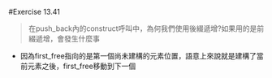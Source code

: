 #Exercise 13.41
> 在push_back內的construct呼叫中，為何我們使用後綴遞增?如果用的是前綴遞增，會發生什麼事
- 因為first_free指向的是第一個尚未建構的元素位置，語意上來說就是建構了當前元素之後，first_free移動到下一個